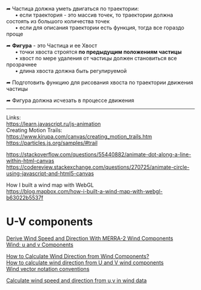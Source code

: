 ➦ Частица должна уметь двигаться по траектории:  
&nbsp;&nbsp;&nbsp;&nbsp;&nbsp;&nbsp;• если траектория - это массив точек, то траектории должна состоять из большого количества точек  
&nbsp;&nbsp;&nbsp;&nbsp;&nbsp;&nbsp;• если для описания траектории есть функция, тогда все гораздо проще

➦ **Фигура** - это Частица и ее Хвост  
&nbsp;&nbsp;&nbsp;&nbsp;&nbsp;&nbsp;• точки хвоста строятся **по предыдущим положениям частицы**  
&nbsp;&nbsp;&nbsp;&nbsp;&nbsp;&nbsp;• хвост по мере удаления от частицы должен становиться все прозрачнее  
&nbsp;&nbsp;&nbsp;&nbsp;&nbsp;&nbsp;• длина хвоста должна быть регулируемой

➦ Подготовить функцию для рисования хвоста по траектории движения частицы

➦ Фигура должна исчезать в процессе движения

---
Links:  
https://learn.javascript.ru/js-animation  
Creating Motion Trails: https://www.kirupa.com/canvas/creating_motion_trails.htm  
https://particles.js.org/samples/#trail

https://stackoverflow.com/questions/55440882/animate-dot-along-a-line-within-html-canvas  
https://codereview.stackexchange.com/questions/270725/animate-circle-using-javascript-and-html5-canvas

How I built a wind map with WebGL  
https://blog.mapbox.com/how-i-built-a-wind-map-with-webgl-b63022b5537f

# U-V components

[Derive Wind Speed and Direction With MERRA-2 Wind Components](https://disc.gsfc.nasa.gov/information/data-in-action?title=Derive%20Wind%20Speed%20and%20Direction%20With%20MERRA-2%20Wind%20Components)  
[Wind: u and v Components](https://web.archive.org/web/20220525190852/http://colaweb.gmu.edu/dev/clim301/lectures/wind/wind-uv)  

[How to Calculate Wind Direction from Wind Components?](https://www.youtube.com/watch?v=RP0Ge2rp0gU)  
[How to calculate wind direction from U and V wind components](https://stackoverflow.com/questions/21484558/how-to-calculate-wind-direction-from-u-and-v-wind-components-in-r#answer-21486028)  
[Wind vector notation conventions](https://mst.nerc.ac.uk/wind_vect_convs.html)

[Calculate wind speed and direction from u,v in wind data](https://sgichuki.github.io/Atmo/)


